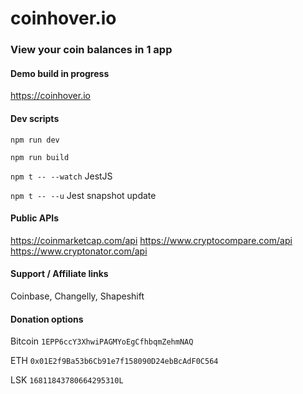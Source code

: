 # coinhover.io
### View your coin balances in 1 app

#### Demo build in progress
https://coinhover.io

#### Dev scripts
`npm run dev`

`npm run build`

`npm t -- --watch` JestJS

`npm t -- --u` Jest snapshot update

#### Public APIs
https://coinmarketcap.com/api
https://www.cryptocompare.com/api
https://www.cryptonator.com/api

#### Support / Affiliate links
Coinbase, Changelly, Shapeshift

#### Donation options
Bitcoin `1EPP6ccY3XhwiPAGMYoEgCfhbqmZehmNAQ`

ETH `0x01E2f9Ba53b6Cb91e7f158090D24ebBcAdF0C564`

LSK `16811843780664295310L`